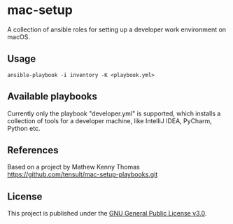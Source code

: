 mac-setup
=========

A collection of ansible roles for setting up a developer work environment on macOS.

Usage
-----

```
ansible-playbook -i inventory -K <playbook.yml>
```

Available playbooks
-------------------

Currently only the playbook "developer.yml" is supported, which installs a collection of tools for a developer machine, like IntelliJ IDEA, PyCharm, Python etc.


References
----------

Based on a project by Mathew Kenny Thomas
https://github.com/tensult/mac-setup-playbooks.git


License
-------

This project is published under the [GNU General Public License v3.0](https://www.gnu.org/licenses/gpl-3.0.de.html).
